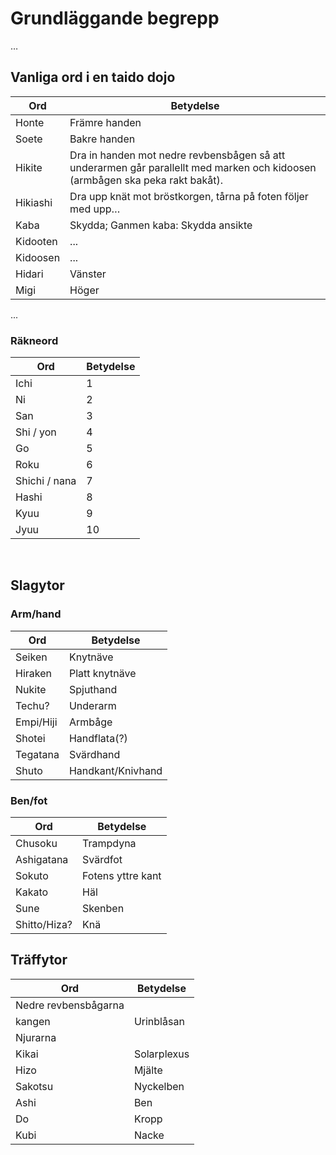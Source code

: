 # Grundläggande begrepp
…

## Vanliga ord i en taido dojo

Ord | Betydelse
--- | ---
Honte | Främre handen
Soete | Bakre handen
Hikite | Dra in handen mot nedre revbensbågen så att underarmen går parallellt med marken och kidoosen (armbågen ska peka rakt bakåt).
Hikiashi | Dra upp knät mot bröstkorgen, tårna på foten följer med upp…
Kaba | Skydda; Ganmen kaba: Skydda ansikte
Kidooten | ...
Kidoosen | ...
Hidari | Vänster
Migi | Höger
... 


### Räkneord

Ord | Betydelse
--- | ---
Ichi | 1
Ni | 2
San | 3
Shi / yon | 4
Go | 5
Roku | 6
Shichi / nana | 7
Hashi | 8
Kyuu | 9
Jyuu | 10
 

## Slagytor

### Arm/hand

Ord | Betydelse
--- | ---
Seiken | Knytnäve
Hiraken | Platt knytnäve
Nukite | Spjuthand
Techu? | Underarm
Empi/Hiji | Armbåge
Shotei | Handflata(?)
Tegatana | Svärdhand
Shuto | Handkant/Knivhand

### Ben/fot

Ord | Betydelse
--- | ---
Chusoku | Trampdyna
Ashigatana |  Svärdfot
Sokuto | Fotens yttre kant
Kakato | Häl
Sune | Skenben
Shitto/Hiza? | Knä


## Träffytor

Ord | Betydelse
--- | ---
 | Nedre revbensbågarna  
kangen | Urinblåsan  
 | Njurarna  
Kikai | Solarplexus  
Hizo | Mjälte 
Sakotsu | Nyckelben 
Ashi | Ben 
Do | Kropp 
Kubi | Nacke 
